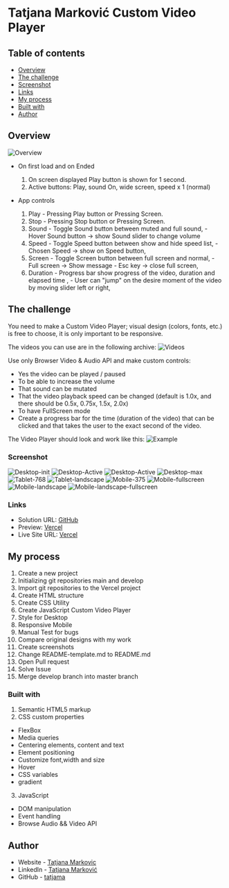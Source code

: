 # Tatjana Marković Custom Video Player
## Table of contents

  - [Overview](#overview)
  - [The challenge](#the-challenge)
  - [Screenshot](#screenshot)
  - [Links](#links)
  - [My process](#my-process)
  - [Built with](#built-with)
  - [Author](#author)

## Overview
![Overview](./images/screenshots/player.jpg)

- On first load and on Ended
  1. On screen displayed Play button is shown for 1 second.
  2. Active buttons: Play, sound On, wide screen, speed x 1 (normal)

- App controls
  1. Play - Pressing Play button or Pressing Screen.
  2. Stop - Pressing Stop button or Pressing Screen.
  3. Sound - Toggle Sound button   between muted and full sound,
           - Hover Sound button -> show Sound slider to change volume
  4. Speed - Toggle Speed button between show and hide speed list,
           - Chosen Speed -> show on Speed button,
  5. Screen - Toggle Screen button between full screen and normal,
            - Full screen -> Show message
            - Esc key -> close full screen,
  6. Duration - Progress bar show progress of the video, duration and elapsed time ,
              - User can "jump" on the desire moment of the video by moving slider left or right,


## The challenge

You need to make a Custom Video Player; visual design (colors, fonts, etc.) is free to choose, it is only important to be responsive.

The videos you can use are in the following archive: 
![Videos](https://drive.google.com/file/d/19tmFoS7OOt5eb7n5s1T_mSe6v49etyM2/view?usp=sharing)

Use only Browser Video & Audio API and make custom controls:
- Yes the video can be played / paused
- To be able to increase the volume
- That sound can be mutated
- That the video playback speed can be changed (default is 1.0x, and there should be 0.5x, 0.75x, 1.5x, 2.0x)
- To have FullScreen mode
- Create a progress bar for the time (duration of the video) that can be clicked and that takes the user to the exact second of the video.

The Video Player should look and work like this: 
![Example](https://drive.google.com/file/d/1zGt-IHlrBeRHJpBuOuGE2AIAjU1OJTta/view?usp=sharing)

### Screenshot

![Desktop-init ](./images/screenshots/dt-start.png)
![Desktop-Active ](./images/screenshots/dt-active.png)
![Desktop-Active ](./images/screenshots/dt-active1.png)
![Desktop-max ](./images/screenshots/dt-fullscreen.png)
![Tablet-768 ](./images/screenshots/tablet-fullscreen.png)
![Tablet-landscape ](./images/screenshots/tablet-landscape.png)
![Mobile-375 ](./images/screenshots/mobile.png)
![Mobile-fullscreen ](./images/screenshots/mobile-fullscreen.png)
![Mobile-landscape ](./images/screenshots/mobile-landscape.png)
![Mobile-landscape-fullscreen ](./images/screenshots/mobile-landscape-fullscreen.png)

### Links

- Solution URL: [GitHub](https://github.com/tatjama/zadatak7-custom-video-player/tree/develop)
- Preview: [Vercel](https://zadatak7-custom-video-player-f6p4t3vkk-tatjana.vercel.app/)
- Live Site URL: [Vercel](https://zadatak7-custom-video-player.vercel.app/)

## My process

1. Create a new project
2. Initializing git repositories main and develop
3. Import git repositories to the Vercel project
4. Create HTML structure
5. Create CSS Utility
6. Create JavaScript Custom Video Player
7. Style for Desktop
8. Responsive Mobile
9. Manual Test for bugs
10. Compare original designs with my work
11. Create screenshots
12. Change README-template.md to README.md
13. Open Pull request
14. Solve Issue
15. Merge develop branch into master branch
### Built with

1. Semantic HTML5 markup
2. CSS custom properties
- FlexBox
- Media queries
- Centering elements, content and text
- Element positioning
- Customize font,width and size
- Hover
- CSS variables
- gradient
3. JavaScript
- DOM manipulation   
- Event handling
- Browse Audio && Video API
## Author

- Website - [Tatjana Markovic](https://my-react-portfolio-tatjana.vercel.app/)
- LinkedIn - [Tatjana Marković](https://www.linkedin.com/in/tatjana-markovi%C4%87-919501189/)
- GitHub - [tatjama](https://github.com/tatjama)